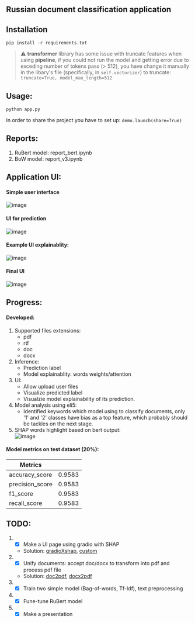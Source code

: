 ## Russian document classification application

## Installation
```
pip install -r requirements.txt
```
> :warning: **transformer** library has some issue with truncate features when using **pipeline**, if you could not run the model and getting error due to exceding number of tokens pass (> 512), you have change it manually in the libary's file (specifically, in ```self.vectorizer```) to truncate: ```truncate=True, model_max_length=512```
## 

## Usage:
```
python app.py
```
In order to share the project you have to set up: ```demo.launch(share=True)```

## Reports:
1. RuBert model: report_bert.ipynb
2. BoW model: report_v3.ipynb

## Application UI:
#### Simple user interface
![image](https://user-images.githubusercontent.com/51479797/207982633-5b59cf2b-92f4-4a5f-85a1-2d9f51d9fd49.png)
#### UI for prediction
![image](https://user-images.githubusercontent.com/51479797/207985762-e46ce031-bb2f-4480-9e0b-7cd62113b2bf.png)
#### Example UI explainablity:
![image](https://user-images.githubusercontent.com/51479797/208134217-53c79844-1743-4489-acd6-95252b14674b.png)
#### Final UI
![image](https://user-images.githubusercontent.com/51479797/208237977-14a352d0-3e72-488d-a8e5-1e30cbad390a.png)


## Progress:
#### Developed:
1. Supported files extensions:
    - pdf
    - rtf
    - doc
    - docx
2. Inference:
    - Prediction label
    - Model explainablity: words weights/attention
3. UI:
    - Allow upload user files
    - Visualize predicted label
    - Visualzie model explainability of its prediction.
4. Model analysis using eli5:
    - Identified keywords which model using to classify documents, only '1' and '2' classes have bias as a top feature, which probably should be tackles on the next stage. 
5. SHAP words highlight based on bert output:  
![image](https://user-images.githubusercontent.com/51479797/208228018-fa495161-dfb2-487c-9abb-8a99bc29f899.png)

    
#### Model metrics on test dataset (20%):
|Metrics        |      |
|---------------|------|
|accuracy_score |0.9583|
|precision_score|0.9583|
|f1_score       |0.9583|
|recall_score   |0.9583|

## TODO:
1. - [X] Make a UI page using gradio with SHAP
    - Solution: [gradioXshap](https://gradio.app/advanced_interface_features/#interpreting-your-predictions), [custom](https://gradio.app/custom_interpretations_with_blocks/)
2. - [X] Unify documents: accept doc/docx to transform into pdf and process pdf file  
    - Solution: [doc2pdf](https://stackoverflow.com/questions/6011115/doc-to-pdf-using-python), [docx2pdf](https://ysko909.github.io/posts/docx-convert-to-pdf-with-python/)
3. - [X] Train two simple model (Bag-of-words, Tf-Idf), text preprocessing 
4. - [X] Fune-tune RuBert model
5. - [X] Make a presentation
